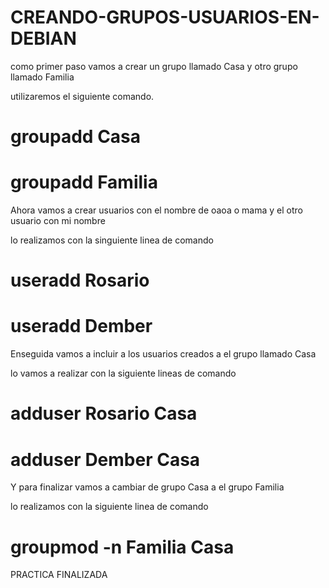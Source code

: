# CREANDO-GRUPOS-USUARIOS-EN-DEBIAN

como primer paso vamos a crear un grupo llamado Casa y otro grupo llamado Familia 

utilizaremos el siguiente comando.

 # groupadd Casa
 
 # groupadd Familia

Ahora vamos a crear usuarios con el nombre de oaoa o mama y el otro usuario con mi nombre 

lo realizamos con la singuiente linea de comando 

# useradd Rosario

# useradd Dember 

Enseguida vamos a incluir a los usuarios creados a el grupo llamado Casa

lo vamos a realizar con la siguiente lineas de comando 

# adduser Rosario Casa

# adduser Dember Casa

Y para finalizar vamos a cambiar de grupo Casa a el grupo Familia 

lo realizamos con la siguiente linea de comando 

# groupmod -n Familia Casa

PRACTICA FINALIZADA 

